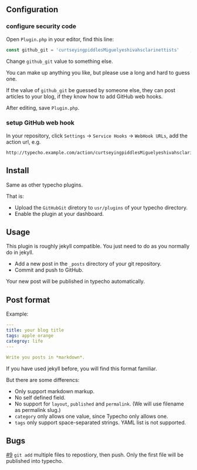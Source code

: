 Configuration
-------------

### configure security code

Open `Plugin.php` in your editor, find this line:

```php
const github_git = 'curtseyingpiddlesMiguelyeshivahsclarinettists'    ;
```

Change `github_git` value to something else.

You can make up anything you like, but please use a long and hard to guess one.

If the value of `github_git` be guessed by someone else, they can post articles to your blog, if they know how to add GitHub web hooks.

After editing, save `Plugin.php`.

### setup GitHub web hook

In your repository, click `Settings` -> `Service Hooks` -> `WebHook URLs`, add the action url, e.g.

```
http://typecho.example.com/action/curtseyingpiddlesMiguelyeshivahsclarinettists
```

Install
-------

Same as other typecho plugins.

That is:

- Upload the `GitHubGit` diretory to `usr/plugins` of your typecho directory.
- Enable the plugin at your dashboard.

Usage
-----

This plugin is roughly jekyll compatible.
You just need to do as you normally do in jekyll.

- Add a new post in the `_posts` directory of your git repository.
- Commit and push to GitHub.
 
Your new post will be published in typecho automatically.

Post format
-----------

Example:

```yaml
---
title: your blog title
tags: apple orange
categroy: life
---

Write you posts in *markdown*.
```

If you have used jekyll before, you will find this format familiar.

But there are some differencs:

- Only support markdown markup.
- No self defined field.
- No support for `layout`, `published` and `permalink`. (We will use filename as permalink slug.)
- `category` only allows one value, since Typecho only allows one.
- `tags` only support space-separated strings. YAML list is not supported.


Bugs
----

[#9](https://github.com/weakish/plugins/issues/9) `git add` multiple files to repostiory, then push. Only the first file will be published into typecho. 

